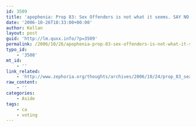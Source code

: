 ```yaml
---
id: 3509
title: 'apophenia: Prop 83: Sex Offenders is not what it seems. SAY NO!'
date: '2006-10-26T18:33:00+00:00'
author: Kellan
layout: post
guid: 'http://lm.quxx.info/?p=3509'
permalink: /2006/10/26/apophenia-prop-83-sex-offenders-is-not-what-it-seems-say-no/
typo_id:
    - '3508'
mt_id:
    - ''
link_related:
    - 'http://www.zephoria.org/thoughts/archives/2006/10/24/prop_83_sex_off.html'
raw_content:
    - ''
categories:
    - Aside
tags:
    - ca
    - voting
---
```



